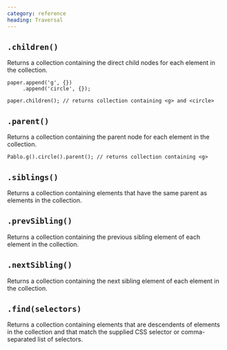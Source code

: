 ```yaml
--- 
category: reference
heading: Traversal
---
```



`.children()`
-------------

Returns a collection containing the direct child nodes for each element in the collection.

	paper.append('g', {})
		 .append('circle', {});

	paper.children(); // returns collection containing <g> and <circle>

	
`.parent()`
-----------

Returns a collection containing the parent node for each element in the collection.

	Pablo.g().circle().parent(); // returns collection containing <g>

	
`.siblings()`
-------------

Returns a collection containing elements that have the same parent as elements in the collection.

	
`.prevSibling()`
----------------

Returns a collection containing the previous sibling element of each element in the collection.

	
`.nextSibling()`
----------------

Returns a collection containing the next sibling element of each element in the collection.

	
`.find(selectors)`
------------------

Returns a collection containing elements that are descendents of elements in the collection and that match the supplied CSS selector or comma-separated list of selectors.